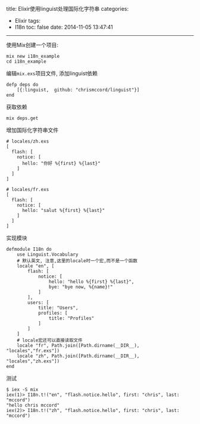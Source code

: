 title: Elixir使用linguist处理国际化字符串
categories:
  - Elixir
tags:
  - I18n
toc: false
date: 2014-11-05 13:47:41
---

使用Mix创建一个项目:

    mix new i18n_example
    cd i18n_example

编辑`mix.exs`项目文件, 添加linguist依赖

    defp deps do
        [{:linguist,  github: "chrismccord/linguist"}]
    end

获取依赖

    mix deps.get

增加国际化字符串文件

    # locales/zh.exs
    [
      flash: [
        notice: [
          hello: "你好 %{first} %{last}"
        ]
      ]
    ]

    # locales/fr.exs
    [
      flash: [
        notice: [
          hello: "salut %{first} %{last}"
        ]
      ]
    ]

实现模块

    defmodule I18n do
        use Linguist.Vocabulary
        # 默认英文, 注意,这里的locale时一个宏,而不是一个函数
        locale "en", [
            flash: [
                notice: [
                    hello: "hello %{first} %{last}",
                    bye: "bye now, %{name}!"
                ]
            ],
            users: [
                title: "Users",
                profiles: [
                    title: "Profiles"
                ]
            ]
        ]
        # locale宏还可以直接读取文件
        locale "fr", Path.join([Path.dirname(__DIR__), "locales","fr.exs"])
        locale "zh", Path.join([Path.dirname(__DIR__), "locales","zh.exs"])
    end

测试

    $ iex -S mix
    iex(1)> I18n.t!("en", "flash.notice.hello", first: "chris", last: "mccord")
    "hello chris mccord"
    iex(2)> I18n.t!("zh", "flash.notice.hello", first: "chris", last: "mccord")

